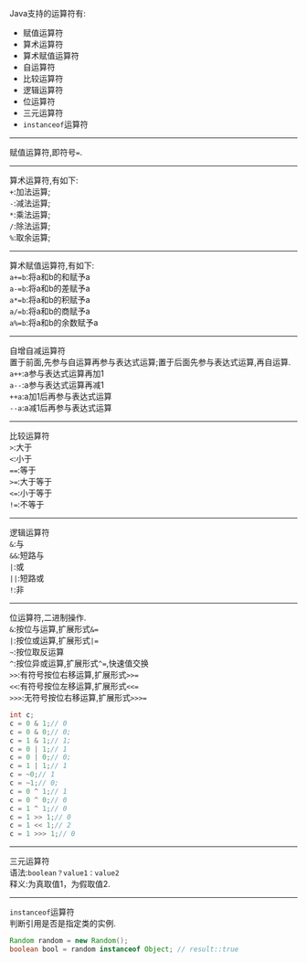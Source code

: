 Java支持的运算符有:  
- 赋值运算符  
- 算术运算符  
- 算术赋值运算符  
- 自运算符  
- 比较运算符  
- 逻辑运算符  
- 位运算符  
- 三元运算符  
- `instanceof`运算符  

---

赋值运算符,即符号`=`.  

---

算术运算符,有如下:  
`+`:加法运算;  
`-`:减法运算;  
`*`:乘法运算;  
`/`:除法运算;  
`%`:取余运算;  

---

算术赋值运算符,有如下:  
`a+=b`:将a和b的和赋予a  
`a-=b`:将a和b的差赋予a  
`a*=b`:将a和b的积赋予a  
`a/=b`:将a和b的商赋予a  
`a%=b`:将a和b的余数赋予a  

---

自增自减运算符  
置于前面,先参与自运算再参与表达式运算;置于后面先参与表达式运算,再自运算.  
`a++`:a参与表达式运算再加1  
`a--`:a参与表达式运算再减1  
`++a`:a加1后再参与表达式运算  
`--a`:a减1后再参与表达式运算  

---

比较运算符  
`>`:大于  
`<`:小于  
`==`:等于  
`>=`:大于等于  
`<=`:小于等于  
`!=`:不等于  

---

逻辑运算符  
`&`:与  
`&&`:短路与  
`|`:或  
`||`:短路或  
`!`:非  

---

位运算符,二进制操作.  
`&`:按位与运算,扩展形式`&=`  
`|`:按位或运算,扩展形式`|=`  
`~`:按位取反运算  
`^`:按位异或运算,扩展形式`^=`,快速值交换  
`>>`:有符号按位右移运算,扩展形式`>>=`  
`<<`:有符号按位左移运算,扩展形式`<<=`  
`>>>`:无符号按位右移运算,扩展形式`>>>=`  
```java
int c;  
c = 0 & 1;// 0  
c = 0 & 0;// 0;  
c = 1 & 1;// 1;  
c = 0 | 1;// 1  
c = 0 | 0;// 0;  
c = 1 | 1;// 1  
c = ~0;// 1  
c = ~1;// 0;  
c = 0 ^ 1;// 1  
c = 0 ^ 0;// 0  
c = 1 ^ 1;// 0  
c = 1 >> 1;// 0  
c = 1 << 1;// 2  
c = 1 >>> 1;// 0
```  

---

三元运算符  
语法:`boolean？value1：value2`  
释义:为真取值1，为假取值2.  

---

`instanceof`运算符  
判断引用是否是指定类的实例.  
```java
Random random = new Random();
boolean bool = random instanceof Object; // result::true
```  
